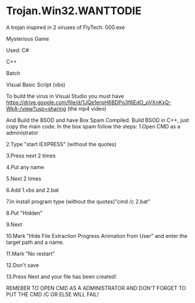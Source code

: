 # Trojan.Win32.WANTTODIE
A trojan inspired in 2 viruses of FlyTech:
000.exe

Mysterious Game

Used:
C#

C++

Batch

Visual Basic Script (vbs)

To build the virus in Visual Studio you must have
https://drive.google.com/file/d/1JQe1erpH6BDPo3f6EdO_pVXnKxQ-WkA-/view?usp=sharing
(the mp4 video)

And Build the BSOD and have Box Spam Compiled.
Build BSOD in C++, just copy the main code.
In the box spam follow the steps:
1.Open CMD as a administrator

2.Type "start IEXPRESS" (without the quotes)

3.Press next 2 times

4.Put any name

5.Next 2 times

6.Add 1.vbs and 2.bat

7.In install program type (without the quotes)"cmd /c 2.bat"

8.Put "Hidden"

9.Next

10.Mark "Hide File Extraction Progress Animation from User" and enter the target path and a name.

11.Mark "No restart"

12.Don't save

13.Press Next and your file has been created!

REMEBER TO OPEN CMD AS A ADMINISTRATOR AND DON'T FORGET TO PUT THE CMD /C OR ELSE WILL FAIL!
